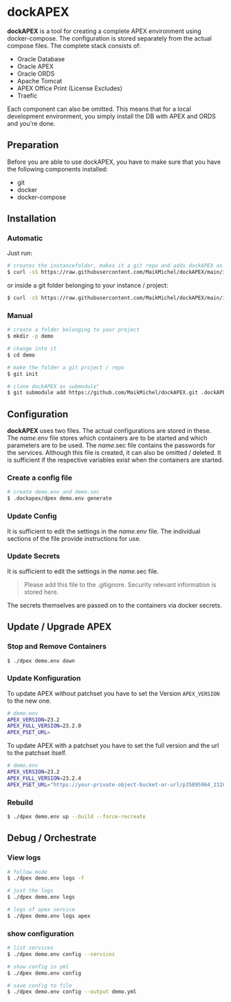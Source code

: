 # dockAPEX

**dockAPEX** is a tool for creating a complete APEX environment using docker-compose. The configuration is stored separately from the actual compose files. The complete stack consists of:
- Oracle Database
- Oracle APEX
- Oracle ORDS
- Apache Tomcat
- APEX Office Print (License Excludes)
- Traefic

Each component can also be omitted. This means that for a local development environment, you simply install the DB with APEX and ORDS and you're done.

## Preparation

Before you are able to use dockAPEX, you have to make sure that you have the following components installed:
* git
* docker
* docker-compose

## Installation

### Automatic

Just run:

```bash
# creates the instancefolder, makes it a git repo and adds dockAPEX as submodul
$ curl -sS https://raw.githubusercontent.com/MaikMichel/dockAPEX/main/install.sh | bash -s <instance-project-folder>
```

or inside a git folder belonging to your instance / project:
```bash
$ curl -sS https://raw.githubusercontent.com/MaikMichel/dockAPEX/main/install.sh
```

### Manual

```bash
# create a folder belonging to your project
$ mkdir -p demo

# change into it
$ cd demo

# make the folder a git project / repo
$ git init

# clone dockAPEX as submodule"
$ git submodule add https://github.com/MaikMichel/dockAPEX.git .dockAPEX
```



## Configuration

**dockAPEX** uses two files. The actual configurations are stored in these. The *name*.env file stores which containers are to be started and which parameters are to be used. The *name*.sec file contains the passwords for the services. Although this file is created, it can also be omitted / deleted. It is sufficient if the respective variables exist when the containers are started.

### Create a config file

```bash
# create demo.env and demo.sec
$ .dockapex/dpex demo.env generate
```

### Update Config

It is sufficient to edit the settings in the *name*.env file. The individual sections of the file provide instructions for use.

### Update Secrets

It is sufficient to edit the settings in the *name*.sec file.

> Please add this file to the .gitignore. Security relevant information is stored here.

The secrets themselves are passed on to the containers via docker secrets.

## Update / Upgrade APEX

### Stop and Remove Containers

```bash
$ ./dpex demo.env down
```

### Update Konfiguration

To update APEX without patchset you have to set the Version `APEX_VERSION` to the new one.

```bash
# demo.env
APEX_VERSION=23.2
APEX_FULL_VERSION=23.2.0
APEX_PSET_URL=
```

To update APEX with a patchset you have to set the full version and the url to the patchset itself.

```bash
# demo.env
APEX_VERSION=23.2
APEX_FULL_VERSION=23.2.4
APEX_PSET_URL="https://your-private-object-bucket-or-url/p35895964_2320_Generic.zip"
```


### Rebuild

```bash
$ ./dpex demo.env up --build --force-recreate
```


## Debug / Orchestrate

### View logs

```bash
# follow mode
$ ./dpex demo.env logs -f

# just the logs
$ ./dpex demo.env logs

# logs of apex service
$ ./dpex demo.env logs apex
```

### show configuration
```bash
# list services
$ ./dpex demo.env config --services

# show config in yml
$ ./dpex demo.env config

# save config to file
$ ./dpex demo.env config --output demo.yml
```